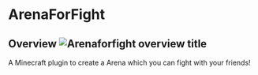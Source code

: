 # ArenaForFight
Overview
![Arenaforfight overview title](https://user-images.githubusercontent.com/90215880/144142867-28770245-cc4c-4ab2-9c26-63e61c958b2b.png)
--------------------------------
A Minecraft plugin to create a Arena which you can fight with your friends!
